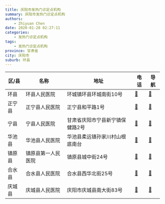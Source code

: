 ```yaml
---
title: 庆阳市发热门诊定点机构
summary: 庆阳市发热门诊定点机构
authors: 
    - Zhiyuan Chen
date: 2020-01-28 02:27:11
categories: 
    - 发热门诊定点机构
tags: 
    - 发热门诊定点机构
province: 甘肃省
city: 庆阳市
suburb: 环县
---
```


|  区/县  |  名称  |  地址  |  电话  |  导航  |
|------|-------|------|------|------|
|  环县  |  环县人民医院  |  环城镇环县环城南街10号  |  [🧭](https://ditu.amap.com/search?query=环县人民医院)  |  [🧭](https://ditu.amap.com/search?query=环县人民医院)  
|  正宁县  |  正宁县人民医院  |  正宁县和平路1号  |  [🧭](https://ditu.amap.com/search?query=正宁县人民医院)  |  [🧭](https://ditu.amap.com/search?query=正宁县人民医院)  
|  宁县  |  宁县人民医院  |  甘肃省庆阳市宁县新宁镇保健路2号  |  [🧭](https://ditu.amap.com/search?query=宁县人民医院)  |  [🧭](https://ditu.amap.com/search?query=宁县人民医院)  
|  华池县  |  华池县人民医院  |  华池县柔远镇孙家川村山根底南台  |  [🧭](https://ditu.amap.com/search?query=华池县人民医院)  |  [🧭](https://ditu.amap.com/search?query=华池县人民医院)  
|  镇原县  |  镇原县第一人民医院  |  镇原县城中街24号  |  [🧭](https://ditu.amap.com/search?query=镇原县第一人民医院)  |  [🧭](https://ditu.amap.com/search?query=镇原县第一人民医院)  
|  合水县  |  合水县人民医院  |  合水县西华北街25号  |  [🧭](https://ditu.amap.com/search?query=合水县人民医院)  |  [🧭](https://ditu.amap.com/search?query=合水县人民医院)  
|  庆城县  |  庆城县人民医院  |  庆阳市庆城县南大街83号  |  [🧭](https://ditu.amap.com/search?query=庆城县人民医院)  |  [🧭](https://ditu.amap.com/search?query=庆城县人民医院)  

